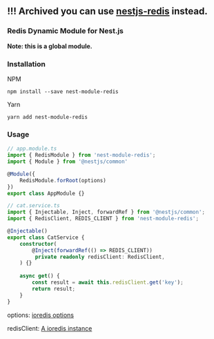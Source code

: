 
## **!!! Archived you can use [nestjs-redis](https://github.com/skunight/nestjs-redis) instead.**  

### Redis Dynamic Module for Nest.js

**Note: this is a global module.**

### Installation

NPM

```shell
npm install --save nest-module-redis
```

Yarn

```shell
yarn add nest-module-redis
```

### Usage

```typescript
// app.module.ts
import { RedisModule } from 'nest-module-redis';
import { Module } from '@nestjs/common'

@Module({
    RedisModule.forRoot(options)
})
export class AppModule {}
```

```typescript
// cat.service.ts
import { Injectable, Inject, forwardRef } from '@nestjs/common';
import { RedisClient, REDIS_CLIENT } from 'nest-module-redis';

@Injectable()
export class CatService {
    constructor(
    	@Inject(forwardRef(() => REDIS_CLIENT))
         private readonly redisClient: RedisClient,
    ) {}
    
    async get() {
        const result = await this.redisClient.get('key');
        return result;
    }
}
```

options: [ioredis options](https://github.com/luin/ioredis/blob/master/API.md#new_Redis_new)

redisClient: [A ioredis instance](https://github.com/luin/ioredis/blob/master/API.md#Redis)

